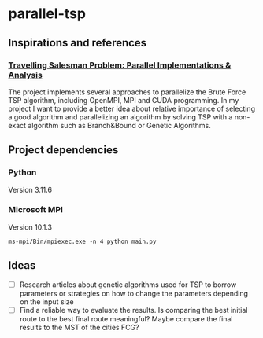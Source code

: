 # parallel-tsp

## Inspirations and references

### [Travelling Salesman Problem: Parallel Implementations & Analysis](https://arxiv.org/pdf/2205.14352.pdf)
The project implements several approaches to parallelize the Brute Force TSP algorithm, including OpenMPI, MPI and CUDA programming.
In my project I want to provide a better idea about relative importance of selecting a good algorithm and parallelizing an algorithm by solving TSP with
a non-exact algorithm such as Branch&Bound or Genetic Algorithms.  

## Project dependencies

### Python
Version 3.11.6

### Microsoft MPI
Version 10.1.3

``` ms-mpi/Bin/mpiexec.exe -n 4 python main.py ```

## Ideas

- [ ] Research articles about genetic algorithms used for TSP to borrow parameters or strategies on how to change the parameters depending on the input size
- [ ] Find a reliable way to evaluate the results. Is comparing the best initial route to the best final route meaningful? Maybe compare the final results to the MST of the cities FCG?
